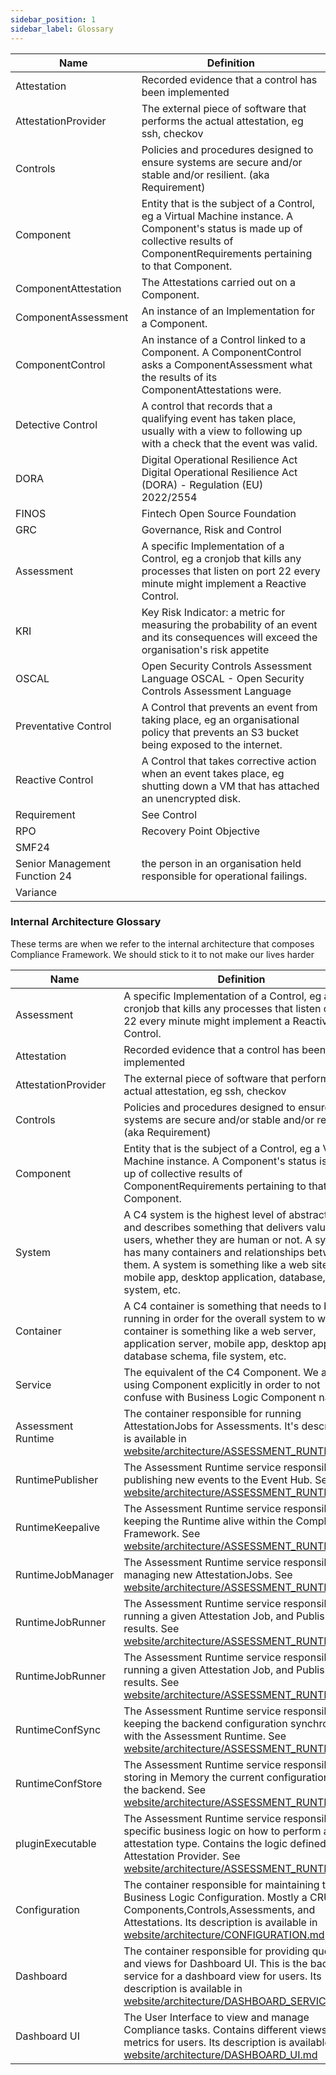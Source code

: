 ```yaml
---
sidebar_position: 1
sidebar_label: Glossary
---
```


| Name | Definition |
| ---- | ---------- |
| Attestation | Recorded evidence that a control has been implemented |
| AttestationProvider | The external piece of software that performs the actual attestation, eg ssh, checkov |
| Controls | Policies and procedures designed to ensure systems are secure and/or stable and/or resilient. (aka Requirement) |
| Component | Entity that is the subject of a Control, eg a Virtual Machine instance. A Component's status is made up of collective results of ComponentRequirements pertaining to that Component. |
| ComponentAttestation | The Attestations carried out on a Component. |
| ComponentAssessment | An instance of an Implementation for a Component. |
| ComponentControl | An instance of a Control linked to a Component. A ComponentControl asks a ComponentAssessment what the results of its ComponentAttestations were. |
| Detective Control | A control that records that a qualifying event has taken place, usually with a view to following up with a check that the event was valid. |
| DORA | Digital Operational Resilience Act Digital Operational Resilience Act (DORA) - Regulation (EU) 2022/2554|
| FINOS | Fintech Open Source Foundation |
| GRC | Governance, Risk and Control |
| Assessment | A specific Implementation of a Control, eg a cronjob that kills any processes that listen on port 22 every minute might implement a Reactive Control.|
| KRI | Key Risk Indicator: a metric for measuring the probability of an event and its consequences will exceed the organisation's risk appetite |
| OSCAL | Open Security Controls Assessment Language OSCAL - Open Security Controls Assessment Language |
| Preventative Control | A Control that prevents an event from taking place, eg an organisational policy that prevents an S3 bucket being exposed to the internet. |
| Reactive Control | A Control that takes corrective action when an event takes place, eg shutting down a VM that has attached an unencrypted disk. |
| Requirement | See Control |
| RPO | Recovery Point Objective |
| SMF24 | |
| Senior Management Function 24 | the person in an organisation held responsible for operational failings. |
| Variance | |


### Internal Architecture Glossary
These terms are when we refer to the internal architecture that composes Compliance Framework. We should stick to it to not make our lives harder

| Name | Definition |
| ---- | ---------- |
| Assessment | A specific Implementation of a Control, eg a cronjob that kills any processes that listen on port 22 every minute might implement a Reactive Control.|
| Attestation | Recorded evidence that a control has been implemented |
| AttestationProvider | The external piece of software that performs the actual attestation, eg ssh, checkov |
| Controls | Policies and procedures designed to ensure systems are secure and/or stable and/or resilient. (aka Requirement) |
| Component | Entity that is the subject of a Control, eg a Virtual Machine instance. A Component's status is made up of collective results of ComponentRequirements pertaining to that Component. |
 System| A C4 system is the highest level of abstraction and describes something that delivers value to its users, whether they are human or not. A system has many containers and relationships between them. A system is something like a web site, mobile app, desktop application, database, file system, etc.|
 Container | A C4 container is something that needs to be running in order for the overall system to work. A container is something like a web server, application server, mobile app, desktop app, database schema, file system, etc.|
 Service | The equivalent of the C4 Component. We are not using Component explicitly in order to not confuse with Business Logic Component naming.
 Assessment Runtime | The container responsible for running AttestationJobs for Assessments. It's description is available in [website/architecture/ASSESSMENT_RUNTIME.md](website/architecture/ASSESSMENT_RUNTIME.md)|
 RuntimePublisher | The Assessment Runtime service responsible for publishing new events to the Event Hub. See [website/architecture/ASSESSMENT_RUNTIME.md](website/architecture/ASSESSMENT_RUNTIME.md)| for more details
 RuntimeKeepalive | The Assessment Runtime service responsible for keeping the Runtime alive within the Compliance Framework. See [website/architecture/ASSESSMENT_RUNTIME.md](website/architecture/ASSESSMENT_RUNTIME.md)| for more details
RuntimeJobManager | The Assessment Runtime service responsible for managing new AttestationJobs. See [website/architecture/ASSESSMENT_RUNTIME.md](website/architecture/ASSESSMENT_RUNTIME.md)| for more details
RuntimeJobRunner | The Assessment Runtime service responsible for running a given Attestation Job, and Publishing its results. See [website/architecture/ASSESSMENT_RUNTIME.md](website/architecture/ASSESSMENT_RUNTIME.md)| for more details
RuntimeJobRunner | The Assessment Runtime service responsible for running a given Attestation Job, and Publishing its results. See [website/architecture/ASSESSMENT_RUNTIME.md](website/architecture/ASSESSMENT_RUNTIME.md)| for more details
RuntimeConfSync | The Assessment Runtime service responsible for keeping the backend configuration synchronized with the Assessment Runtime. See [website/architecture/ASSESSMENT_RUNTIME.md](website/architecture/ASSESSMENT_RUNTIME.md)| for more details
RuntimeConfStore |  The Assessment Runtime service responsible  for storing in Memory the current configuration of the backend. See [website/architecture/ASSESSMENT_RUNTIME.md](website/architecture/ASSESSMENT_RUNTIME.md)| for more details
pluginExecutable |  The Assessment Runtime service responsible  for specific business logic on how to perform a given attestation type. Contains the logic defined on the Attestation Provider. See [website/architecture/ASSESSMENT_RUNTIME.md](website/architecture/ASSESSMENT_RUNTIME.md)| for more details
 Configuration | The container responsible for maintaining the Business Logic Configuration. Mostly a CRUD on Components,Controls,Assessments, and Attestations. Its description is available in [website/architecture/CONFIGURATION.md](website/architecture/CONFIGURATION.md)|
 Dashboard | The container responsible for providing queries and views for Dashboard UI. This is the backing service for a dashboard view for users. Its description is available in [website/architecture/DASHBOARD_SERVICE.md](website/architecture/DASHBOARD_SERVICE.md)|
 Dashboard UI | The User Interface to view and manage Compliance tasks. Contains different views and metrics for users. Its description is available in [website/architecture/DASHBOARD_UI.md](website/architecture/DASHBOARD_UI.md)|
